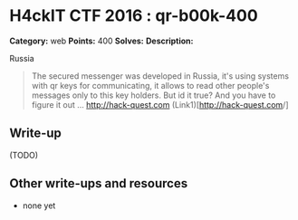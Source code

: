 # H4ckIT CTF 2016 : qr-b00k-400

**Category:** web
**Points:** 400
**Solves:**
**Description:**

Russia

> The secured messenger was developed in Russia, it's using systems with qr keys for communicating, it allows to read other people's messages only to this key holders. But id it true? And you have to figure it out ... <http://hack-quest.com> (Link1)[<http://hack-quest.com>/]

## Write-up

(TODO)

## Other write-ups and resources

* none yet
